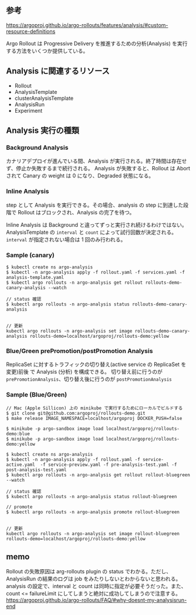 ## 参考

https://argoproj.github.io/argo-rollouts/features/analysis/#custom-resource-definitions

Argo Rollout は Progressive Delivery を推進するための分析(Analysis) を実行する方法をいくつか提供している。

## Analysis に関連するリソース

- Rollout
- AnalysisTemplate
- clusterAnalysisTemplate
- AnalysisRun
- Experiment

## Analysis 実行の種類

### Background Analysis

カナリアデプロイが進んでいる間、Analysis が実行される。終了時間は存在せず、停止か失敗するまで続行される。
Analysis が失敗すると、Rollout は Abort されて Canary の weight は 0 になり、Degraded 状態になる。

### Inline Analysis

step として Analysis を実行できる。その場合、analysis の step に到達した段階で Rollout はブロックされ、Analysis の完了を待つ。

Inline Analysis は Background と違ってずっと実行され続けるわけではない。AnalysisTemplate の `interval` と `count` によって試行回数が決定される。`interval` が指定されない場合は 1 回のみ行われる。

### Sample (canary)

```
$ kubectl create ns argo-analysis
$ kubectl -n argo-analysis apply -f rollout.yaml -f services.yaml -f analysis-template.yaml
$ kubectl argo rollouts -n argo-analysis get rollout rollouts-demo-canary-analysis --watch

// status 確認
$ kubectl argo rollouts -n argo-analysis status rollouts-demo-canary-analysis


// 更新
kubectl argo rollouts -n argo-analysis set image rollouts-demo-canary-analysis rollouts-demo=localhost/argoproj/rollouts-demo:yellow
```

### Blue/Green prePromotion/postPromotion Analysis

ReplicaSet に対するトラフィックの切り替え(active service の ReplicaSet を変更)前後 で Analysis (分析) を構成できる。
切り替え前に行うのが `prePromotionAnalysis`、切り替え後に行うのが `postPromotionAnalysis`

### Sample (Blue/Green)

```
// Mac (Apple Sillicon) 上の minikube で実行するためにローカルでビルドする
$ git clone git@github.com:argoproj/rollouts-demo.git
$ make release IMAGE_NAMESPACE=localhost/argoproj DOCKER_PUSH=false

$ minikube -p argo-sandbox image load localhost/argoproj/rollouts-demo:blue
$ minikube -p argo-sandbox image load localhost/argoproj/rollouts-demo:yellow

$ kubectl create ns argo-analysis
$ kubectl -n argo-analysis apply -f rollout.yaml -f service-active.yaml  -f service-preview.yaml -f pre-analysis-test.yaml -f post-analysis-test.yaml
$ kubectl argo rollouts -n argo-analysis get rollout rollout-bluegreen --watch

// status 確認
$ kubectl argo rollouts -n argo-analysis status rollout-bluegreen

// promote
$ kubectl argo rollouts -n argo-analysis promote rollout-bluegreen


// 更新
kubectl argo rollouts -n argo-analysis set image rollout-bluegreen rollouts-demo=localhost/argoproj/rollouts-demo:yellow
```

## memo

Rollout の失敗原因は arg-rollouts plugin の status でわかる。ただし、AnalysisRun の結果のログは job をみたりしないとわからないと思われる。
analysis の設定で、interval と count は同時に指定が必要そうだった。また、count <= failureLimit にしてしまうと絶対に成功してしまうので注意する。
https://argoproj.github.io/argo-rollouts/FAQ/#why-doesnt-my-analysisrun-end
